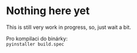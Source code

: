 # Nothing here yet
This is still very work in progress, so, just wait a bit.

Pro kompilaci do binárky:  
`pyinstaller build.spec`